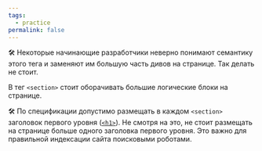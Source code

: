 ```yaml
---
tags:
  - practice
permalink: false
---
```


🛠 Некоторые начинающие разработчики неверно понимают семантику этого тега и заменяют им большую часть дивов на странице. Так делать не стоит.

В тег `<section>` стоит оборачивать большие логические блоки на странице.

🛠 По спецификации допустимо размещать в каждом `<section>` заголовок первого уровня ([`<h1>`](/html/doka/h1-h6)). Не смотря на это, не стоит размещать на странице больше одного заголовка первого уровня. Это важно для правильной индексации сайта поисковыми роботами.
